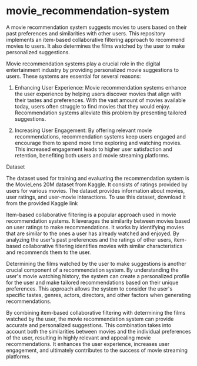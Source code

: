# movie_recommendation-system

A movie recommendation system suggests movies to users based on their past preferences and similarities with other users. 
This repository implements an item-based collaborative filtering approach to recommend movies to users. 
It also determines the films watched by the user to make personalized suggestions.

Movie recommendation systems play a crucial role in the digital entertainment industry by providing personalized movie suggestions 
to users. These systems are essential for several reasons:

  1. Enhancing User Experience: Movie recommendation systems enhance the user experience by helping users discover movies that align
      with their tastes and preferences. With the vast amount of movies available today, users often struggle to find movies that they
      would enjoy. Recommendation systems alleviate this problem by presenting tailored suggestions.

  2. Increasing User Engagement: By offering relevant movie recommendations, recommendation systems keep users engaged and encourage them
      to spend more time exploring and watching movies. This increased engagement leads to higher user satisfaction and retention,
      benefiting both users and movie streaming platforms.
     
Dataset

The dataset used for training and evaluating the recommendation system is the MovieLens 20M dataset from Kaggle. It consists of ratings
provided by users for various movies. The dataset provides information about movies, user ratings, and user-movie interactions.
To use this dataset, download it from the provided Kaggle link

Item-based collaborative filtering is a popular approach used in movie recommendation systems. It leverages the similarity between movies
based on user ratings to make recommendations. It works by identifying movies that are similar to the ones a user has already watched and
enjoyed. By analyzing the user's past preferences and the ratings of other users, item-based collaborative filtering identifies movies with
similar characteristics and recommends them to the user.

Determining the films watched by the user to make suggestions is another crucial component of a recommendation system. By understanding the
user's movie watching history, the system can create a personalized profile for the user and make tailored recommendations based on their
unique preferences. This approach allows the system to consider the user's specific tastes, genres, actors, directors, and other factors 
when generating recommendations.

By combining item-based collaborative filtering with determining the films watched by the user, the movie recommendation system can provide
accurate and personalized suggestions. This combination takes into account both the similarities between movies and the individual 
preferences of the user, resulting in highly relevant and appealing movie recommendations. It enhances the user experience, increases 
user engagement, and ultimately contributes to the success of movie streaming platforms.






